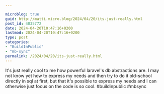 ```yaml
---

microblog: true
guid: http://matti.micro.blog/2024/04/20/its-just-really.html
post_id: 4035772
date: 2024-04-20T10:47:16+0200
lastmod: 2024-04-20T10:47:16+0200
type: post
categories:
- "BuildInPublic"
- "mb-sync"
permalink: /2024/04/20/its-just-really.html
---
```

It's just really cool to me how powerful laravel's db abstractions are. I may not know yet how to express my needs and then try to do it old-school directly in sql at first, but that it's possible to express my needs and I can otherwise just focus on the code is so cool. #buildinpublic #mbsync
